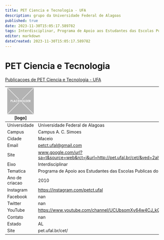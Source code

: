 ```yaml
---
title: PET Ciencia e Tecnologia - UFA
description: grupo da Universidade Federal de Alagoas
published: true
date: 2023-11-30T15:05:17.589782
tags: Interdisciplinar, Programa de Apoio aos Estudantes das Escolas Publicas do Estado
editor: markdown
dateCreated: 2023-11-30T15:05:17.589782
---
```


# PET Ciencia e Tecnologia

[Publicacoes de PET Ciencia e Tecnologia - UFA](/atividade/12PETCienciaeTecnologiaUFA/feed)

| ![placeholder.png](/placeholder.png) [logo] | [foto do grupo] UFA         |
| ------------------------------------------- | ------------------------------------------------- |
| Universidade                                | Universidade Federal de Alagoas      |
| Campus                                      | Campus A. C. Simoes            |
| Cidade                                      | Maceio             |
| Email                                       | petct.ufal@gmail.com             |
| Site                                        | www.google.com/url?sa=t&source=web&rct=j&url=http://pet.ufal.br/cet/&ved=2ahUKEwi7xPPtsdPsAhXHGbkGHWPADroQFjAAegQIAhAB&usg=AOvVaw3C0xFUwTxke425Qmjh9mLM              |
| Eixo                                        | Interdisciplinar              |
| Tematica                                    | Programa de Apoio aos Estudantes das Escolas Publicas do Estado          |
| Ano de criacao                              | 2010        |
| Instagram                                   | https://instagram.com/petct.ufal         |
| Facebook                                    | nan          |
| Twitter                                     | nan           |
| YouTube                                     | https://www.youtube.com/channel/UCUbsomXy64w4CJ_kQMc-L7g           |
| Contato                                     | nan         |
| Estado                                      |  AL            |
| Site                                        | pet.ufal.br/cet/ |
